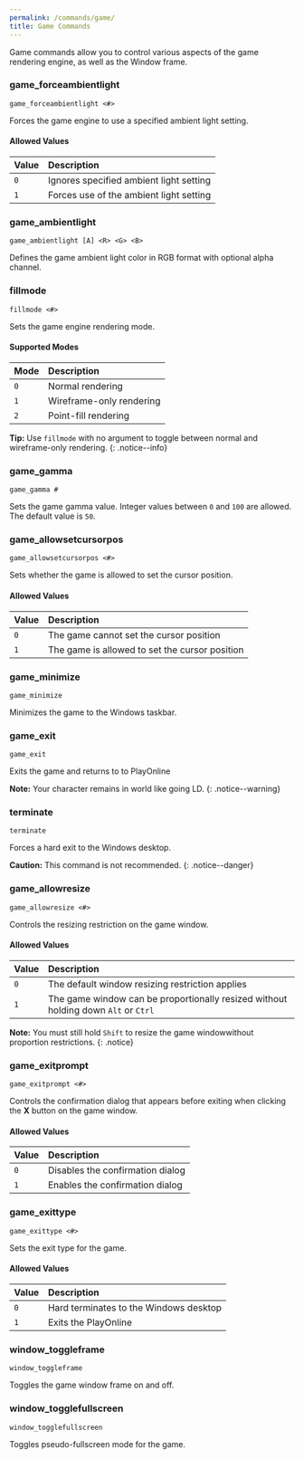```yaml
---
permalink: /commands/game/
title: Game Commands
---
```


Game commands allow you to control various aspects of the game rendering engine, as well as the Window frame.

### game_forceambientlight
```
game_forceambientlight <#>
```
Forces the game engine to use a specified ambient light setting.

#### Allowed Values

| Value | Description |
|:---|:---|
| `0` | Ignores specified ambient light setting |
| `1` | Forces use of the ambient light setting |

### game_ambientlight
```
game_ambientlight [A] <R> <G> <B>
```
Defines the game ambient light color in RGB format with optional alpha channel.

### fillmode
```
fillmode <#>
```
Sets the game engine rendering mode.

#### Supported Modes

| Mode | Description |
|:---|:---|
| `0` | Normal rendering |
| `1` | Wireframe-only rendering |
| `2` | Point-fill rendering |

**Tip:** Use `fillmode` with no argument to toggle between normal and wireframe-only rendering.
{: .notice--info}

### game_gamma
```
game_gamma #
```
Sets the game gamma value.
Integer values between `0` and `100` are allowed. The default value is `50`.

### game_allowsetcursorpos
```
game_allowsetcursorpos <#>
```
Sets whether the game is allowed to set the cursor position.

#### Allowed Values

| Value | Description |
|:---|:---|
| `0` | The game cannot set the cursor position |
| `1` | The game is allowed to set the cursor position |

### game_minimize
```
game_minimize
```
Minimizes the game to the Windows taskbar.

### game_exit
```
game_exit
```
Exits the game and returns to to PlayOnline

**Note:** Your character remains in world like going LD.
{: .notice--warning}

### terminate
```
terminate
```
Forces a hard exit to the Windows desktop.

**Caution:** This command is not recommended.
{: .notice--danger}

### game_allowresize
```
game_allowresize <#>
```
Controls the resizing restriction on the game window.

#### Allowed Values

| Value | Description |
|:---|:---|
| `0` | The default window resizing restriction applies |
| `1` | The game window can be proportionally resized without holding down `Alt` or `Ctrl` |

**Note:** You must still hold `Shift` to resize the game windowwithout proportion restrictions.
{: .notice}

### game_exitprompt
```
game_exitprompt <#>
```
Controls the confirmation dialog that appears before exiting when clicking the **X** button on the game window.

#### Allowed Values

| Value | Description |
|:---|:---|
| `0` | Disables the confirmation dialog |
| `1` | Enables the confirmation dialog |

### game_exittype
```
game_exittype <#>
```
Sets the exit type for the game.

#### Allowed Values

| Value | Description |
|:---|:---|
| `0` | Hard terminates to the Windows desktop |
| `1` | Exits the PlayOnline |

### window_toggleframe
```
window_toggleframe
```
Toggles the game window frame on and off.

### window_togglefullscreen
```
window_togglefullscreen
```
Toggles pseudo-fullscreen mode for the game.
